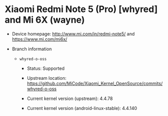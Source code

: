 # Xiaomi Redmi Note 5 (Pro) [whyred] and Mi 6X (wayne)

* Device homepage: http://www.mi.com/in/redmi-note5/ and https://www.mi.com/mi6x/

* Branch information

  * `whyred-o-oss`

    * Status: Supported

    * Upstream location: https://github.com/MiCode/Xiaomi_Kernel_OpenSource/commits/whyred-o-oss

    * Current kernel version (upstream): 4.4.78

    * Current kernel version (android-linux-stable): 4.4.140
